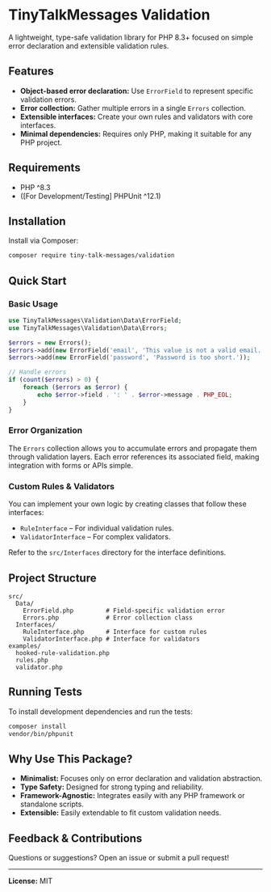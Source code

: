 # TinyTalkMessages Validation

A lightweight, type-safe validation library for PHP 8.3+ focused on simple error declaration and extensible validation rules.

## Features

- **Object-based error declaration:** Use `ErrorField` to represent specific validation errors.
- **Error collection:** Gather multiple errors in a single `Errors` collection.
- **Extensible interfaces:** Create your own rules and validators with core interfaces.
- **Minimal dependencies:** Requires only PHP, making it suitable for any PHP project.

## Requirements

- PHP ^8.3
- ([For Development/Testing] PHPUnit ^12.1)

## Installation

Install via Composer:

```bash
composer require tiny-talk-messages/validation
```

## Quick Start

### Basic Usage

```php
use TinyTalkMessages\Validation\Data\ErrorField;
use TinyTalkMessages\Validation\Data\Errors;

$errors = new Errors();
$errors->add(new ErrorField('email', 'This value is not a valid email.'));
$errors->add(new ErrorField('password', 'Password is too short.'));

// Handle errors
if (count($errors) > 0) {
    foreach ($errors as $error) {
        echo $error->field . ': ' . $error->message . PHP_EOL;
    }
}
```

### Error Organization

The `Errors` collection allows you to accumulate errors and propagate them through validation layers. Each error references its associated field, making integration with forms or APIs simple.

### Custom Rules & Validators

You can implement your own logic by creating classes that follow these interfaces:

- `RuleInterface` – For individual validation rules.
- `ValidatorInterface` – For complex validators.

Refer to the `src/Interfaces` directory for the interface definitions.

## Project Structure

```
src/
  Data/
    ErrorField.php         # Field-specific validation error
    Errors.php             # Error collection class
  Interfaces/
    RuleInterface.php      # Interface for custom rules
    ValidatorInterface.php # Interface for validators
examples/
  hooked-rule-validation.php
  rules.php
  validator.php
```

## Running Tests

To install development dependencies and run the tests:

```bash
composer install
vendor/bin/phpunit
```

## Why Use This Package?

- **Minimalist:** Focuses only on error declaration and validation abstraction.
- **Type Safety:** Designed for strong typing and reliability.
- **Framework-Agnostic:** Integrates easily with any PHP framework or standalone scripts.
- **Extensible:** Easily extendable to fit custom validation needs.

## Feedback & Contributions

Questions or suggestions? Open an issue or submit a pull request!

---

**License:** MIT
